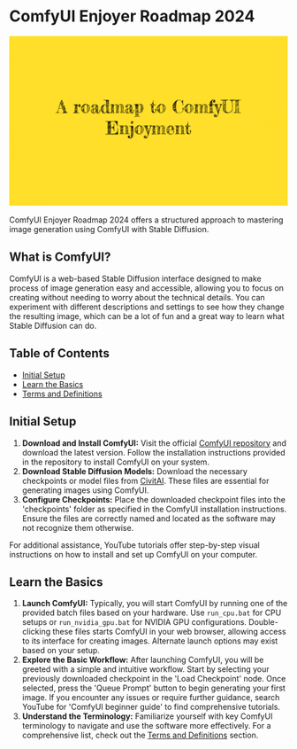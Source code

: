 # ComfyUI Enjoyer Roadmap 2024

![A roadmap to ComfyUI enjoyment](assets/thumbnail.png)

ComfyUI Enjoyer Roadmap 2024 offers a structured approach to mastering image generation using ComfyUI with Stable Diffusion.

## What is ComfyUI?

ComfyUI is a web-based Stable Diffusion interface designed to make process of image generation easy and accessible, allowing you to focus on creating without needing to worry about the technical details. You can experiment with different descriptions and settings to see how they change the resulting image, which can be a lot of fun and a great way to learn what Stable Diffusion can do.

## Table of Contents

- [Initial Setup](#initial-setup)
- [Learn the Basics](#learn-the-basics)
- [Terms and Definitions](terms-and-definitions.md)

## Initial Setup

1. **Download and Install ComfyUI:** Visit the official <a href="https://github.com/comfyanonymous/ComfyUI" target="_blank">ComfyUI repository</a> and download the latest version. Follow the installation instructions provided in the repository to install ComfyUI on your system.
2. **Download Stable Diffusion Models:** Download the necessary checkpoints or model files from <a href="https://civitai.com" target="_blank">CivitAI</a>. These files are essential for generating images using ComfyUI.
3. **Configure Checkpoints:** Place the downloaded checkpoint files into the 'checkpoints' folder as specified in the ComfyUI installation instructions. Ensure the files are correctly named and located as the software may not recognize them otherwise.

For additional assistance, YouTube tutorials offer step-by-step visual instructions on how to install and set up ComfyUI on your computer.

## Learn the Basics

1. **Launch ComfyUI:** Typically, you will start ComfyUI by running one of the provided batch files based on your hardware. Use `run_cpu.bat` for CPU setups or `run_nvidia_gpu.bat` for NVIDIA GPU configurations. Double-clicking these files starts ComfyUI in your web browser, allowing access to its interface for creating images. Alternate launch options may exist based on your setup.
2. **Explore the Basic Workflow:** After launching ComfyUI, you will be greeted with a simple and intuitive workflow. Start by selecting your previously downloaded checkpoint in the 'Load Checkpoint' node. Once selected, press the 'Queue Prompt' button to begin generating your first image. If you encounter any issues or require further guidance, search YouTube for 'ComfyUI beginner guide' to find comprehensive tutorials.
3. **Understand the Terminology:** Familiarize yourself with key ComfyUI terminology to navigate and use the software more effectively. For a comprehensive list, check out the [Terms and Definitions](terms-and-definitions.md) section.
